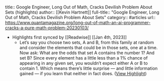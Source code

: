title:: Google Engineer, Long Out of Math, Cracks Devilish Problem About Sets (highlights)
author:: [[Kevin Hartnett]]
full-title:: "Google Engineer, Long Out of Math, Cracks Devilish Problem About Sets"
category:: #articles
url:: https://www.quantamagazine.org/long-out-of-math-an-ai-programmer-cracks-a-pure-math-problem-20230103/

- Highlights first synced by [[Readwise]] [[Jan 4th, 2023]]
	- Let’s say you choose two sets, A and B, from this family at random and consider the elements that could be in those sets, one at a time. Now ask: What are the odds that set A contains the number 1? And set B? Since every element has a little less than a 1% chance of appearing in any given set, you wouldn’t expect either A or B to contain 1. Which means there’s little surprise — and little information gained — if you learn that neither in fact does. ([View Highlight](https://read.readwise.io/read/01gnx1zcy5mp0p31x0xfjbyfe4))